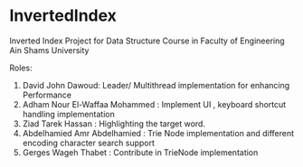# InvertedIndex
Inverted Index Project for Data Structure Course in Faculty of Engineering Ain Shams University

Roles:

1. David John Dawoud: Leader/ Multithread implementation for enhancing Performance
2. Adham Nour El-Waffaa Mohammed : Implement UI , keyboard shortcut handling implementation 
3. Ziad Tarek Hassan : Highlighting the target word. 
4. Abdelhamied Amr Abdelhamied : Trie Node implementation and different encoding character search support
5. Gerges Wageh Thabet : Contribute in TrieNode implementation 

